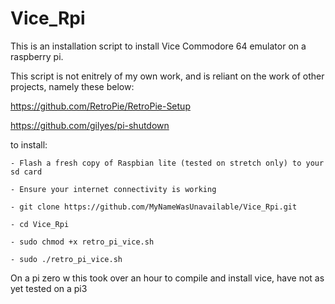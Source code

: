 # Vice_Rpi

This is an installation script to install Vice Commodore 64 emulator on a raspberry pi.

This script is not enitrely of my own work, and is reliant on the work of other projects, namely these below:

https://github.com/RetroPie/RetroPie-Setup

https://github.com/gilyes/pi-shutdown

to install:

	- Flash a fresh copy of Raspbian lite (tested on stretch only) to your sd card
	
	- Ensure your internet connectivity is working
	
	- git clone https://github.com/MyNameWasUnavailable/Vice_Rpi.git
	
	- cd Vice_Rpi
	
	- sudo chmod +x retro_pi_vice.sh
	
	- sudo ./retro_pi_vice.sh
	
On a pi zero w this took over an hour to compile and install vice, have not as yet tested on a pi3

